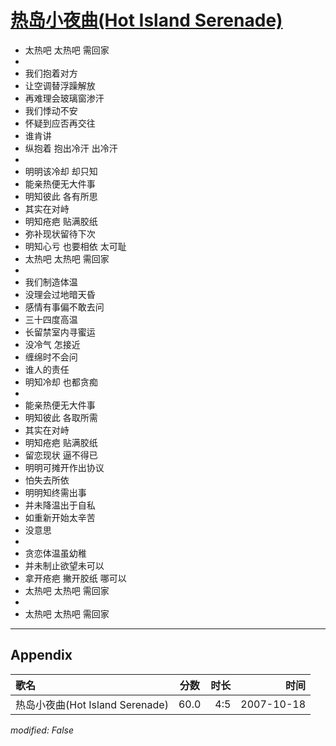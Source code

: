 # [热岛小夜曲(Hot Island Serenade)](https://music.163.com/song?id=65452)

* 太热吧 太热吧 需回家
* 
* 我们抱着对方
* 让空调替浮躁解放
* 再难理会玻璃窗渗汗
* 我们悸动不安
* 怀疑到应否再交往
* 谁肯讲
* 纵抱着 抱出冷汗 出冷汗
* 
* 明明该冷却 却只知
* 能亲热便无大件事
* 明知彼此 各有所思
* 其实在对峙
* 明知疮疤 贴满胶纸
* 弥补现状留待下次
* 明知心亏 也要相依 太可耻
* 太热吧 太热吧 需回家
* 
* 我们制造体温
* 没理会过地暗天昏
* 感情有事偏不敢去问
* 三十四度高温
* 长留禁室内寻蜜运
* 没冷气 怎接近
* 缠绵时不会问
* 谁人的责任
* 明知冷却 也都贪痴
* 
* 能亲热便无大件事
* 明知彼此 各取所需
* 其实在对峙
* 明知疮疤 贴满胶纸
* 留恋现状 逼不得已
* 明明可摊开作出协议
* 怕失去所依
* 明明知终需出事
* 并未降温出于自私
* 如重新开始太辛苦
* 没意思
* 
* 贪恋体温虽幼稚
* 并未制止欲望未可以
* 拿开疮疤 撇开胶纸 哪可以
* 太热吧 太热吧 需回家
* 
* 太热吧 太热吧 需回家


---

## Appendix

|歌名|分数|时长|时间|
|:---|:---:|---:|---:|
|热岛小夜曲(Hot Island Serenade)|60.0|4:5|2007-10-18

*modified: False*